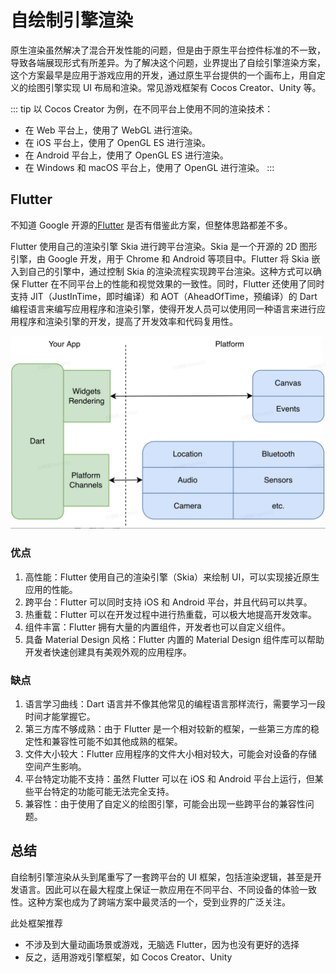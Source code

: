 # 自绘制引擎渲染

原生渲染虽然解决了混合开发性能的问题，但是由于原生平台控件标准的不一致，导致各端展现形式有所差异。为了解决这个问题，业界提出了自绘引擎渲染方案，这个方案最早是应用于游戏应用的开发，通过原生平台提供的一个画布上，用自定义的绘图引擎实现 UI 布局和渲染。常见游戏框架有 Cocos Creator、Unity 等。

::: tip
以 Cocos Creator 为例，在不同平台上使用不同的渲染技术：

- 在 Web 平台上，使用了 WebGL 进行渲染。
- 在 iOS 平台上，使用了 OpenGL ES 进行渲染。
- 在 Android 平台上，使用了 OpenGL ES 进行渲染。
- 在 Windows 和 macOS 平台上，使用了 OpenGL 进行渲染。
  :::

## Flutter

不知道 Google 开源的[Flutter](https://flutter.cn/) 是否有借鉴此方案，但整体思路都差不多。

Flutter 使用自己的渲染引擎 Skia 进行跨平台渲染。Skia 是一个开源的 2D 图形引擎，由 Google 开发，用于 Chrome 和 Android 等项目中。Flutter 将 Skia 嵌入到自己的引擎中，通过控制 Skia 的渲染流程实现跨平台渲染。这种方式可以确保 Flutter 在不同平台上的性能和视觉效果的一致性。同时，Flutter 还使用了同时支持 JIT（JustInTime，即时编译）和 AOT（AheadOfTime，预编译）的 Dart 编程语言来编写应用程序和渲染引擎，使得开发人员可以使用同一种语言来进行应用程序和渲染引擎的开发，提高了开发效率和代码复用性。

![自绘引擎渲染方案](/images/hybrid/flutter.png)

### 优点

1. 高性能：Flutter 使用自己的渲染引擎（Skia）来绘制 UI，可以实现接近原生应用的性能。
2. 跨平台：Flutter 可以同时支持 iOS 和 Android 平台，并且代码可以共享。
3. 热重载：Flutter 可以在开发过程中进行热重载，可以极大地提高开发效率。
4. 组件丰富：Flutter 拥有大量的内置组件，开发者也可以自定义组件。
5. 具备 Material Design 风格：Flutter 内置的 Material Design 组件库可以帮助开发者快速创建具有美观外观的应用程序。

### 缺点

1. 语言学习曲线：Dart 语言并不像其他常见的编程语言那样流行，需要学习一段时间才能掌握它。
2. 第三方库不够成熟：由于 Flutter 是一个相对较新的框架，一些第三方库的稳定性和兼容性可能不如其他成熟的框架。
3. 文件大小较大：Flutter 应用程序的文件大小相对较大，可能会对设备的存储空间产生影响。
4. 平台特定功能不支持：虽然 Flutter 可以在 iOS 和 Android 平台上运行，但某些平台特定的功能可能无法完全支持。
5. 兼容性：由于使用了自定义的绘图引擎，可能会出现一些跨平台的兼容性问题。

## 总结

自绘制引擎渲染从头到尾重写了一套跨平台的 UI 框架，包括渲染逻辑，甚至是开发语言。因此可以在最大程度上保证一款应用在不同平台、不同设备的体验一致性。这种方案也成为了跨端方案中最灵活的一个，受到业界的广泛关注。

此处框架推荐

- 不涉及到大量动画场景或游戏，无脑选 Flutter，因为也没有更好的选择
- 反之，适用游戏引擎框架，如 Cocos Creator、Unity
